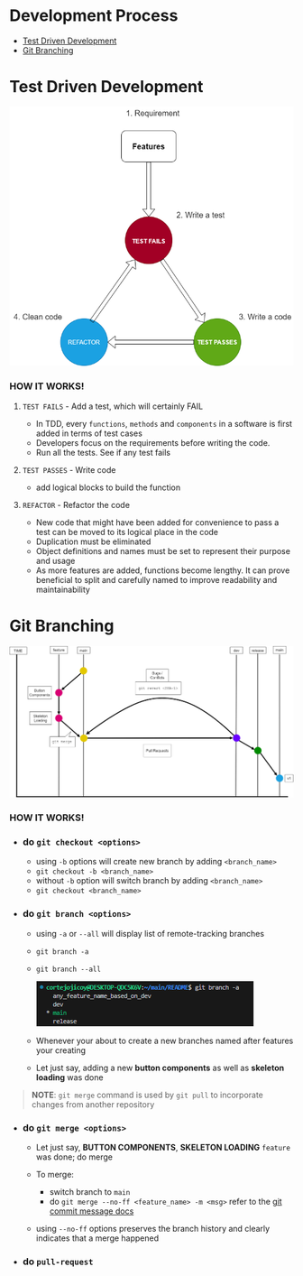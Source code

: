 # Development Process

* [Test Driven Development](#test-driven-development)
* [Git Branching](#git-branching)

# Test Driven Development
![alt text](../img/dev-process.png)


### HOW IT WORKS!

1. `TEST FAILS` - Add a test, which will certainly FAIL

    - In TDD, every `functions`, `methods` and `components` in a software is first added in terms of test cases
    - Developers focus on the requirements before writing the code.
    - Run all the tests. See if any test fails

2. `TEST PASSES` - Write code 
    - add logical blocks to build the function

3. `REFACTOR` - Refactor the code
    - New code that might have been added for convenience to pass a test can be moved to its logical place in the code
    - Duplication must be eliminated
    - Object definitions and names must be set to represent their purpose and usage
    - As more features are added, functions become lengthy. It can prove beneficial to split and carefully named to improve readability and maintainability



# Git Branching
![alt text](../img/team-git-branching.png)

### HOW IT WORKS!

 * ### do `git checkout <options>`
    * using `-b` options will create new branch by adding `<branch_name>`
    * `git checkout -b <branch_name>`
    * without `-b` option will switch branch by adding `<branch_name>`
    * `git checkout <branch_name>`
    
* ### do `git branch <options>`
    * using `-a` or `--all` will display list of remote-tracking branches
    * `git branch -a`
    * `git branch --all`

        ![alt text](../img/git-branch-a.png)

    * Whenever your about to create a new branches named after features your creating
    * Let just say, adding a new <strong>button components</strong> as well as <strong>skeleton loading</strong> was done


>**NOTE**: `git merge` command is used by `git pull` to incorporate changes from another repository
* ### do `git merge <options>`
    * Let just say, **BUTTON COMPONENTS**, **SKELETON LOADING** `feature` was done; do merge
    * To merge:
        * switch branch to `main`
        * do `git merge --no-ff <feature_name> -m <msg>` refer to the [git commit message docs](https://github.com/osea-dev/.github/blob/main/assets/docs/git_commits_message_format.md)

    * using `--no-ff` options preserves the branch history and clearly indicates that a merge happened
    
* ### do `pull-request`

